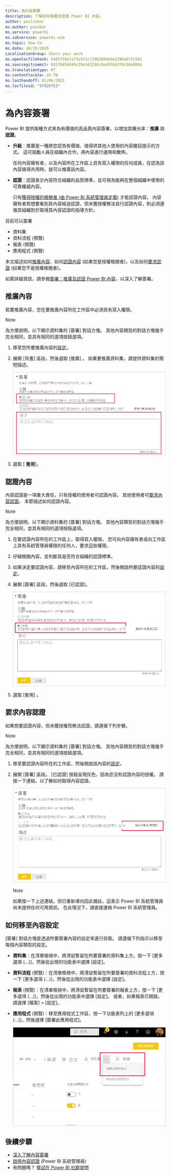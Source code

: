 ```yaml
---
title: 為內容簽署
description: 了解如何推廣及認證 Power BI 內容。
author: paulinbar
ms.author: painbar
ms.service: powerbi
ms.subservice: powerbi-eim
ms.topic: how-to
ms.date: 10/26/2020
LocalizationGroup: Share your work
ms.openlocfilehash: 5485f59e11f3c971c719b2604b9e1280a072c5b1
ms.sourcegitcommit: 932f6856849c39e34229dc9a49fb9379c56a888a
ms.translationtype: HT
ms.contentlocale: zh-TW
ms.lasthandoff: 01/06/2021
ms.locfileid: "97926753"
---
```

# <a name="endorse-your-content"></a>為內容簽署

Power BI 提供兩種方式來為有價值的高品質內容簽署，以增加其曝光率：**推廣** 與 **認證**。

* **升級**：推廣是一種將您認為有價值、值得供其他人使用的內容醒目提示的方式。 這可鼓勵人員在組織內合作，將內容進行運用和散佈。

    任何內容擁有者，以及內容所在工作區上具有寫入權限的任何成員，在認為該內容值得共用時，就可以推廣該內容。

* **認證**：認證表示內容符合組織的品質標準，且可視為能夠在整個組織中使用的可靠權威內容。

    只有[獲得授權的檢閱者 (由 Power BI 系統管理員定義)](../admin/service-admin-setup-certification.md) 才能認證內容。 內容擁有者若想要看到其內容經過認證，但未獲授權無法自行認證內容，則必須遵循其組織對於取得其內容認證的指導方針。

目前可以簽署
* 資料集
* 資料流程 (預覽)
* 報表 (預覽)
* 應用程式 (預覽)

本文描述如何[推廣內容](#promote-content)、如何[認證內容](#certify-content) (如果您是授權檢閱者)，以及如何[要求認證](#request-content-certification) (如果您不是授權檢閱者)。

如需詳細資訊，請參閱[簽署：推廣及認證 Power BI 內容](service-endorsement-overview.md)，以深入了解簽署。

## <a name="promote-content"></a>推廣內容

若要推廣內容，您在要推廣內容所在工作區中必須具有寫入權限。

>[!NOTE]
>為方便說明，以下顯示資料集的 [簽署] 對話方塊。 其他內容類型的對話方塊幾乎完全相同，並具有相同的選項按鈕選項。 

1. 移至您所要推廣內容的[設定](#how-to-get-to-content-settings)。

1. 展開 [背書] 區段，然後選取 [推廣]  。 如果要推廣資料集，請提供資料集的簡短描述。

    ![選取 [已升級] 和 [套用]](media/service-endorse-content/power-bi-promote-content.png)

1. 選取 [ **套用**]。

## <a name="certify-content"></a>認證內容

內容認證是一項重大責任，只有授權的使用者可認證內容。 其他使用者可[要求內容認證](#request-content-certification)。 本節描述如何認證內容。

>[!NOTE]
>為方便說明，以下顯示資料集的 [簽署] 對話方塊。 其他內容類型的對話方塊幾乎完全相同，並具有相同的選項按鈕選項。 

1. 在要認證內容所在的工作區上，取得寫入權限。 您可向內容擁有者或向工作區上具有系統管理員權限的任何人，要求這些權限。

1. 仔細檢閱內容，並判斷其是否符合組織的認證標準。

1. 如果決定要認證內容，請移至內容所在的工作區，然後開啟所要認證內容的[設定](#how-to-get-to-content-settings)。

1. 展開 [簽署] 區段，然後選取 [已認證]。 

    ![認證內容按鈕的螢幕擷取畫面。](media/service-endorse-content/power-bi-certify-content.png)

1. 選取 [套用]  。

## <a name="request-content-certification"></a>要求內容認證

如果想要認證內容，但未獲授權而無法認證，請遵循下列步驟。

>[!NOTE]
>為方便說明，以下顯示資料集的 [簽署] 對話方塊。 其他內容類型的對話方塊幾乎完全相同，並具有相同的選項按鈕選項。 

1. 移至要認證內容所在的工作區，然後開啟該內容的[設定](#how-to-get-to-content-settings)。

1. 展開 [簽署] 區段。 [已認證] 按鈕呈現灰色，因為您沒有認證內容的授權。 請按一下連結，以了解如何取得內容認證。

    ![如何要求內容連結的螢幕擷取畫面。](media/service-endorse-content/power-bi-request-content-certification.png)
    <a name="no-info-redirect"></a>
    >[!NOTE]
    >如果按一下上述連結，但已重新導向回此備註，這表示 Power BI 系統管理員尚未提供任何可用資訊。 在此情況下，請直接連絡 Power BI 系統管理員。

## <a name="how-to-get-to-content-settings"></a>如何移至內容設定

[簽署] 對話方塊是透過所要簽署內容的設定來進行存取。 請遵循下列指示以移至每個內容類型的設定。

* **資料集**：在清單檢視中，將滑鼠暫留在所要簽署的資料集上方，按一下 [更多選項 (...)]，然後從出現的功能表中選擇 [設定]。
* **資料流程** (預覽)：在清單檢視中，將滑鼠暫留在所要簽署的資料流程上方，按一下 [更多選項 (...)]，然後從出現的功能表中選擇 [設定]。


* **報表** (預覽)：在清單檢視中，將滑鼠暫留在所要簽署的報表上方，按一下 [更多選項 (...)]，然後從出現的功能表中選擇 [設定]。 或者，如果報表已開啟，請選擇 [檔案] > [設定]。

* **應用程式** (預覽)：移至應用程式工作區，按一下功能表列上的 [更多選項 (...)]，然後選擇 [簽署此應用程式]。

    ![應用程式設定連結的螢幕擷取畫面。](media/service-endorse-content/power-bi-app-settings.png)

## <a name="next-steps"></a>後續步驟

* [深入了解內容簽署](service-endorsement-overview.md)
* [啟用內容認證](../admin/service-admin-setup-certification.md) (Power BI 系統管理員)
* 有問題嗎？ [嘗試在 Power BI 社群提問](https://community.powerbi.com/)
